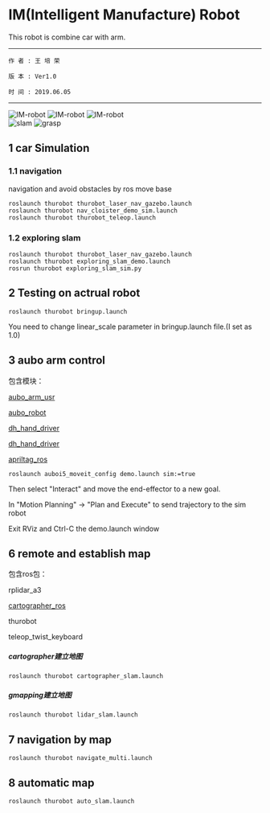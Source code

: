 # IM(Intelligent Manufacture) Robot

This robot is combine car with arm.

--------------------------------

    作 者 : 王 培 荣

    版 本 : Ver1.0

    时 间 : 2019.06.05

---------------------------------

![IM-robot](doc/img/IM-Robot.png)
![IM-robot](doc/img/model_robot.png)
![IM-robot](doc/img/rviz_robot_calib.png)   
![slam](doc/img/slam.gif)
![grasp](doc/img/grasp_QR.gif)

## 1 car Simulation

### 1.1 navigation
navigation and avoid obstacles by ros move base
```
roslaunch thurobot thurobot_laser_nav_gazebo.launch 
roslaunch thurobot nav_cloister_demo_sim.launch
roslaunch thurobot thurobot_teleop.launch
```
 
### 1.2 exploring slam
```
roslaunch thurobot thurobot_laser_nav_gazebo.launch
roslaunch thurobot exploring_slam_demo.launch
rosrun thurobot exploring_slam_sim.py 
```

## 2 Testing on actrual robot


```
roslaunch thurobot bringup.launch 
```

You need to change linear_scale parameter in bringup.launch file.(I set as 1.0)


## 3 aubo arm control 

包含模块：

[aubo_arm_usr](https://github.com/MRwangmaomao/aubo_arm_usr)

[aubo_robot](https://github.com/MRwangmaomao/aubo_robot)

[dh_hand_driver](https://github.com/MRwangmaomao/dh_hand_driver)

[dh_hand_driver](https://github.com/MRwangmaomao/dh_hand_driver)

[apriltag_ros](https://github.com/MRwangmaomao/apriltag_ros)
 
```
roslaunch auboi5_moveit_config demo.launch sim:=true
```

Then select "Interact" and move the end-effector to a new goal.

In "Motion Planning" -> "Plan and Execute" to send trajectory to the sim robot

Exit RViz and Ctrl-C the demo.launch window

 
 
## 6 remote and establish map
包含ros包：

rplidar_a3

[cartographer_ros](https://github.com/MRwangmaomao/cartographer_ros)

thurobot 

teleop_twist_keyboard

##### cartographer建立地图
```
roslaunch thurobot cartographer_slam.launch
```

##### gmapping建立地图
```
roslaunch thurobot lidar_slam.launch
```

## 7 navigation by map
```
roslaunch thurobot navigate_multi.launch
```

## 8 automatic map
```
roslaunch thurobot auto_slam.launch
```

